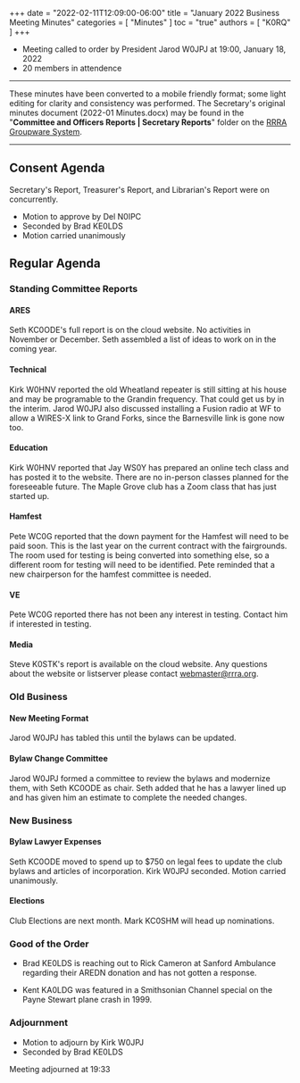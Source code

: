 +++
date = "2022-02-11T12:09:00-06:00"
title = "January 2022 Business Meeting Minutes"
categories = [ "Minutes" ]
toc = "true"
authors = [ "K0RQ" ]
+++
* Meeting called to order by President Jarod W0JPJ at 19:00, January 18, 2022
* 20 members in attendence

<!--more-->

---

These minutes have been converted to a mobile friendly format; some light
editing for clarity and consistency was performed. The Secretary's original
minutes document (2022-01 Minutes.docx) may be found in the
"**Committee and Officers Reports | Secretary Reports**" folder on the
[RRRA Groupware System](https://cloud.rrra.org/). 

---

## Consent Agenda 

Secretary's Report, Treasurer's Report, and Librarian's Report were 
on concurrently.

* Motion to approve by Del N0IPC
* Seconded by Brad KE0LDS
* Motion carried unanimously

## Regular Agenda

### Standing Committee Reports 

#### ARES

Seth KC0ODE's full report is on the cloud website. No activities in
November or December. Seth assembled a list of ideas to work on in the
coming year.

#### Technical

Kirk W0HNV reported the old Wheatland repeater is still sitting at his
house and may be programable to the Grandin frequency. That could get us
by in the interim. Jarod W0JPJ also discussed installing a Fusion radio
at WF to allow a WIRES-X link to Grand Forks, since the Barnesville link
is gone now too.

#### Education

Kirk W0HNV reported that Jay WS0Y has prepared an online tech class and
has posted it to the website. There are no in-person classes planned for
the foreseeable future. The Maple Grove club has a Zoom class that has
just started up.

#### Hamfest

Pete WC0G reported that the down payment for the Hamfest will need to
be paid soon. This is the last year on the current contract with the
fairgrounds. The room used for testing is being converted into something
else, so a different room for testing will need to be identified. Pete
reminded that a new chairperson for the hamfest committee is needed.

#### VE

Pete WC0G reported there has not been any interest in testing. Contact
him if interested in testing.

#### Media

Steve K0STK's report is available on the cloud website. Any questions
about the website or listserver please contact webmaster@rrra.org.

### Old Business

#### New Meeting Format

Jarod W0JPJ has tabled this until the bylaws can be updated.

#### Bylaw Change Committee

Jarod W0JPJ formed a committee to review the bylaws and modernize them,
with Seth KC0ODE as chair. Seth added that he has a lawyer lined up and
has given him an estimate to complete the needed changes.

### New Business

#### Bylaw Lawyer Expenses

Seth KC0ODE moved to spend up to \$750 on legal fees to update the
club bylaws and articles of incorporation. Kirk W0JPJ seconded. Motion
carried unanimously.

#### Elections

Club Elections are next month. Mark KC0SHM will head up nominations.

### Good of the Order

* Brad KE0LDS is reaching out to Rick Cameron at Sanford Ambulance
regarding their AREDN donation and has not gotten a response.

* Kent KA0LDG was featured in a Smithsonian Channel special on the Payne
Stewart plane crash in 1999.

### Adjournment

* Motion to adjourn by Kirk W0JPJ
* Seconded by Brad KE0LDS

Meeting adjourned at 19:33
